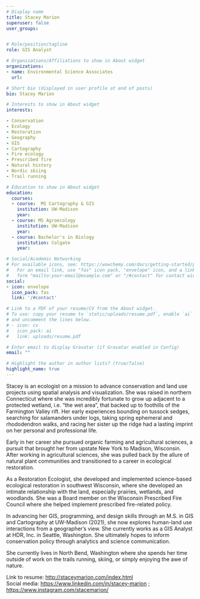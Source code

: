 ```yaml
---
# Display name
title: Stacey Marion
superuser: false
user_groups: 


# Role/position/tagline
role: GIS Analyst

# Organizations/Affiliations to show in About widget
organizations:
- name: Environmental Science Associates
  url: 

# Short bio (displayed in user profile at end of posts)
bio: Stacey Marion

# Interests to show in About widget
interests:

- Conservation
- Ecology
- Restoration
- Geography
- GIS
- Cartography
- Fire ecology
- Prescribed fire
- Natural history
- Nordic skiing
- Trail running

# Education to show in About widget
education:
  courses:
  - course:  MS Cartography & GIS
    institution: UW-Madison
    year: 
  - course: MS Agroecology
    institution: UW-Madison
    year: 
  - course: Bachelor's in Biology
    institution: Colgate
    year: 

# Social/Academic Networking
# For available icons, see: https://wowchemy.com/docs/getting-started/page-builder/#icons
#   For an email link, use "fas" icon pack, "envelope" icon, and a link in the
#   form "mailto:your-email@example.com" or "/#contact" for contact widget.
social:
- icon: envelope
  icon_pack: fas
  link: '/#contact'

# Link to a PDF of your resume/CV from the About widget.
# To use: copy your resume to `static/uploads/resume.pdf`, enable `ai` icons in `params.toml`,
# and uncomment the lines below.
# - icon: cv
#   icon_pack: ai
#   link: uploads/resume.pdf

# Enter email to display Gravatar (if Gravatar enabled in Config)
email: ""

# Highlight the author in author lists? (true/false)
highlight_name: true
---
```


Stacey is an ecologist on a mission to advance conservation and land use projects using spatial analysis and visualization. She was raised in northern Connecticut where she was incredibly fortunate to grow up adjacent to a protected wetland, i.e. “the wet area”, that backed up to foothills of the Farmington Valley rift. Her early experiences bounding on tussock sedges, searching for salamanders under logs, taking spring ephemeral and rhododendron walks, and racing her sister up the ridge had a lasting imprint on her personal and professional life.

Early in her career she pursued organic farming and agricultural sciences, a pursuit that brought her from upstate New York to Madison, Wisconsin. After working in agricultural sciences, she was pulled back by the allure of natural plant communities and transitioned to a career in ecological restoration. 

As a Restoration Ecologist, she developed and implemented science-based ecological restoration in southwest Wisconsin, where she developed an intimate relationship with the land, especially prairies, wetlands, and woodlands. She was a Board member on the Wisconsin Prescribed Fire Council where she helped implement prescribed fire-related policy.

In advancing her GIS, programming, and design skills through an M.S. in GIS and Cartography at UW-Madison (2021), she now explores human-land use interactions from a geographer’s view. She currently works as a GIS Analyst at HDR, Inc. in Seattle, Washington. She ultimately hopes to inform conservation policy through analytics and science communication.

She currently lives in North Bend, Washington where she spends her time outside of work on the trails running, skiing, or simply enjoying the awe of nature.

Link to resume: http://staceymarion.com/index.html    
Social media: https://www.linkedin.com/in/stacey-marion ; https://www.instagram.com/stacemarion/ 







